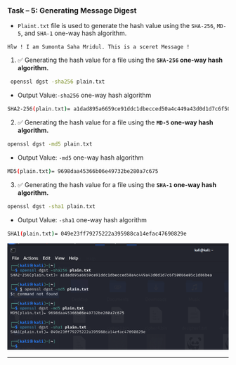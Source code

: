 ### Task – 5: Generating Message Digest

- `Plaint.txt` file is used to generate the hash value using the `SHA-256`, `MD-5`, and `SHA-1` one-way hash algorithm.

```
Hlw ! I am Sumonta Saha Mridul. This is a sceret Message !
```

1. ✅ Generating the hash value for a file using the **`SHA-256` one-way hash algorithm.**

```bash
 openssl dgst -sha256 plain.txt
```

- Output Value:`-sha256` one-way hash algorithm

```bash
SHA2-256(plain.txt)= a1dad895a6659ce91ddc1dbecced50a4c449a43d0d1d7c6f50066e05c1d86bea
```

2. ✅ Generating the hash value for a file using the **`MD-5` one-way hash algorithm.**

```bash
openssl dgst -md5 plain.txt
```

- Output Value: `-md5` one-way hash algorithm

```bash
MD5(plain.txt)= 9698daa45366b06e49732be280a7c675
```

3. ✅ Generating the hash value for a file using the **`SHA-1` one-way hash algorithm.**

```bash
openssl dgst -sha1 plain.txt
```

- Output Value: `-sha1` one-way hash algorithm

```bash
SHA1(plain.txt)= 049e23ff79275222a395988ca14efac47690829e
```

![alt text](./assets/image-19.png)

<hr>
